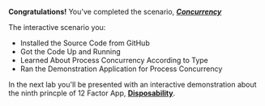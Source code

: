 **Congratulations!** You've completed the scenario, ***[Concurrency](https://12factor.net/concurrency)***


The interactive scenario you:

* Installed the Source Code from GitHub
* Got the Code Up and Running
* Learned About Process Concurrency According to Type
* Ran the Demonstration Application for Process Concurrency

In the next lab you'll be presented with an interactive demonstration about the ninth princple of 12 Factor App, **[Disposability](https://12factor.net/disposability)**.